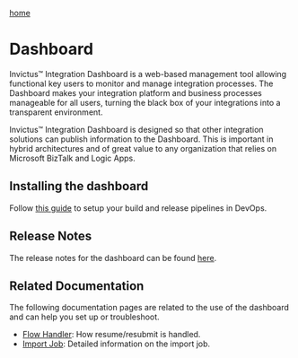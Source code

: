 [home](../README.md)

# Dashboard

Invictus™ Integration Dashboard is a web-based management tool allowing functional key users to monitor and manage integration processes. The Dashboard makes your integration platform and business processes manageable for all users, turning the black box of your integrations into a transparent environment.

Invictus™ Integration Dashboard is designed so that other integration solutions can publish information to the Dashboard. This is important in hybrid architectures and of great value to any organization that relies on Microsoft BizTalk and Logic Apps.

## Installing the dashboard

Follow [this guide](installation/dashboard-installation.md) to setup your build and release pipelines in DevOps.

## Release Notes

The release notes for the dashboard can be found [here](support/releasenotes.md).

## Related Documentation

The following documentation pages are related to the use of the dashboard and can help you set up or troubleshoot.

* [Flow Handler](flowhandler.md): How resume/resubmit is handled.
* [Import Job](importjob.md): Detailed information on the import job.
